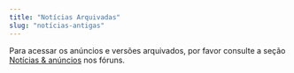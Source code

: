 ```yaml
---
title: "Notícias Arquivadas"
slug: "notícias-antigas"
---
```


Para acessar os anúncios e versões arquivados, por favor consulte a seção [Notícias & anúncios](https://forums.wz2100.net/viewforum.php?f=1) nos fóruns.
